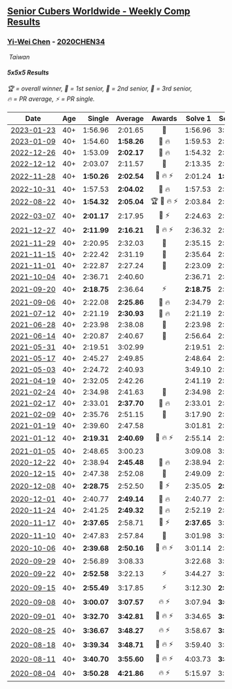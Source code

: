 <style>table {white-space: nowrap;}</style>
<link rel="stylesheet" type="text/css" href="/scw-comp/css/flags.css" />

## [Senior Cubers Worldwide - Weekly Comp Results](/scw-comp/results/)
### [Yi-Wei Chen](README.md) - [2020CHEN34](https://www.worldcubeassociation.org/persons/2020CHEN34?event=555)

<i class="flag flag-TW" />&nbsp;Taiwan

#### 5x5x5 Results

<span style="white-space: nowrap;">🏆 = overall winner</span>, <span style="white-space: nowrap;">🥇 = 1st senior</span>, <span style="white-space: nowrap;">🥈 = 2nd senior</span>, <span style="white-space: nowrap;">🥉 = 3rd senior</span>, <span style="white-space: nowrap;">🔥 = PR average</span>, <span style="white-space: nowrap;">⚡ = PR single</span>.

| Date | Age | Single | Average | Awards | Solve 1 | Solve 2 | Solve 3 | Solve 4 | Solve 5 | Video |
| :--: | :--: | --: | --: | :--: | --: | --: | --: | --: | --: | :-- |
| [2023-01-23](../../results/2023-01-23/555.md) | 40+ | 1:56.96 | 2:01.65 | 🥈 | 1:56.96 | 3:33.08 | 2:00.98 | 2:04.71 | 1:59.25 | [Desktop](https://www.facebook.com/events/509798861140910/permalink/515577917229671) / [Mobile](https://m.facebook.com/events/509798861140910?view=permalink&id=515577917229671) |
| [2023-01-09](../../results/2023-01-09/555.md) | 40+ | 1:54.60 | **1:58.26** | 🥉 🔥 | 1:59.53 | 2:14.58 | 1:54.60 | 2:00.53 | 1:54.71 | [Desktop](https://www.facebook.com/events/1531132474062600/permalink/1538648629977651) / [Mobile](https://m.facebook.com/events/1531132474062600?view=permalink&id=1538648629977651) |
| [2022-12-26](../../results/2022-12-26/555.md) | 40+ | 1:53.09 | **2:02.17** | 🥈 🔥 | 1:54.32 | 2:10.60 | 1:53.09 | 2:04.92 | 2:07.27 | [Desktop](https://www.facebook.com/events/699260168471197/permalink/705212434542637) / [Mobile](https://m.facebook.com/events/699260168471197?view=permalink&id=705212434542637) |
| [2022-12-12](../../results/2022-12-12/555.md) | 40+ | 2:03.07 | 2:11.57 | 🥈 | 2:13.35 | 2:03.07 | 2:17.46 | 2:12.55 | 2:08.81 | [Desktop](https://www.facebook.com/events/1310297966473638/permalink/1315409012629200) / [Mobile](https://m.facebook.com/events/1310297966473638?view=permalink&id=1315409012629200) |
| [2022-11-28](../../results/2022-11-28/555.md) | 40+ | **1:50.26** | **2:02.54** | 🥉 🔥 ⚡ | 2:01.24 | **1:50.26** | 2:12.45 | 2:00.51 | 2:05.88 | [Desktop](https://www.facebook.com/events/1208453943094393/permalink/1216937325579388) / [Mobile](https://m.facebook.com/events/1208453943094393?view=permalink&id=1216937325579388) |
| [2022-10-31](../../results/2022-10-31/555.md) | 40+ | 1:57.53 | **2:04.02** | 🥈 🔥 | 1:57.53 | 2:10.70 | 2:10.50 | 2:03.36 | 1:58.19 | [Desktop](https://www.facebook.com/events/635474734791505/permalink/638568294482149) / [Mobile](https://m.facebook.com/events/635474734791505?view=permalink&id=638568294482149) |
| [2022-08-22](../../results/2022-08-22/555.md) | 40+ | **1:54.32** | **2:05.04** | 🏆 🥇 🔥 ⚡ | 2:03.84 | 2:06.47 | **1:54.32** | 2:04.80 | 2:12.27 | [Desktop](https://www.facebook.com/events/542579854309231/permalink/549489463618270) / [Mobile](https://m.facebook.com/events/542579854309231?view=permalink&id=549489463618270) |
| [2022-03-07](../../results/2022-03-07/555.md) | 40+ | **2:01.17** | 2:17.95 | 🥇 ⚡ | 2:24.63 | 2:39.97 | **2:01.17** | 2:14.07 | 2:15.14 | [Desktop](https://www.facebook.com/events/535512814493645/permalink/540716817306578) / [Mobile](https://m.facebook.com/events/535512814493645?view=permalink&id=540716817306578) |
| [2021-12-27](../../results/2021-12-27/555.md) | 40+ | **2:11.99** | **2:16.21** | 🥇 🔥 ⚡ | 2:36.32 | 2:14.51 | 2:18.22 | 2:15.90 | **2:11.99** | [Desktop](https://www.facebook.com/events/364077578855426/permalink/369833068279877) / [Mobile](https://m.facebook.com/events/364077578855426?view=permalink&id=369833068279877) |
| [2021-11-29](../../results/2021-11-29/555.md) | 40+ | 2:20.95 | 2:32.03 | 🥈 | 2:35.15 | 2:37.40 | 2:20.95 | 2:32.89 | 2:28.06 | [Desktop](https://www.facebook.com/events/293852429335502/permalink/300177555369656) / [Mobile](https://m.facebook.com/events/293852429335502?view=permalink&id=300177555369656) |
| [2021-11-15](../../results/2021-11-15/555.md) | 40+ | 2:22.42 | 2:31.19 | 🥈 | 2:35.64 | 2:28.79 | 2:29.13 | 2:43.14 | 2:22.42 | [Desktop](https://www.facebook.com/events/1073199523496198/permalink/1077969463019204) / [Mobile](https://m.facebook.com/events/1073199523496198?view=permalink&id=1077969463019204) |
| [2021-11-01](../../results/2021-11-01/555.md) | 40+ | 2:22.87 | 2:27.24 | 🥈 | 2:23.09 | 2:26.95 | 2:31.69 | 2:32.47 | 2:22.87 | [Desktop](https://www.facebook.com/events/1122485874951081/permalink/1126655191200816) / [Mobile](https://m.facebook.com/events/1122485874951081?view=permalink&id=1126655191200816) |
| [2021-10-04](../../results/2021-10-04/555.md) | 40+ | 2:36.71 | 2:40.60 |  | 2:36.71 | 2:43.68 | 2:41.40 | DNS | DNS | [Desktop](https://www.facebook.com/events/150603127207792/permalink/157840933150678) / [Mobile](https://m.facebook.com/events/150603127207792?view=permalink&id=157840933150678) |
| [2021-09-20](../../results/2021-09-20/555.md) | 40+ | **2:18.75** | 2:36.64 | ⚡ | **2:18.75** | 2:37.41 | 2:54.52 | 2:28.14 | 2:44.37 | [Desktop](https://www.facebook.com/events/4223726381008841/permalink/4243086232406189) / [Mobile](https://m.facebook.com/events/4223726381008841?view=permalink&id=4243086232406189) |
| [2021-09-06](../../results/2021-09-06/555.md) | 40+ | 2:22.08 | **2:25.86** | 🥈 🔥 | 2:34.79 | 2:22.08 | 2:32.84 | 2:22.10 | 2:22.63 | [Desktop](https://www.facebook.com/events/899313470960376/permalink/902880793936977) / [Mobile](https://m.facebook.com/events/899313470960376?view=permalink&id=902880793936977) |
| [2021-07-12](../../results/2021-07-12/555.md) | 40+ | 2:21.19 | **2:30.93** | 🥉 🔥 | 2:21.19 | 2:32.34 | 2:48.88 | 2:29.42 | 2:31.03 | [Desktop](https://www.facebook.com/events/3019269651530977/permalink/3034770366647572) / [Mobile](https://m.facebook.com/events/3019269651530977?view=permalink&id=3034770366647572) |
| [2021-06-28](../../results/2021-06-28/555.md) | 40+ | 2:23.98 | 2:38.08 | 🥈 | 2:23.98 | 2:57.10 | 2:29.81 | 2:37.85 | 2:46.57 | [Desktop](https://www.facebook.com/events/248738199926629/permalink/252251722908610) / [Mobile](https://m.facebook.com/events/248738199926629?view=permalink&id=252251722908610) |
| [2021-06-14](../../results/2021-06-14/555.md) | 40+ | 2:20.87 | 2:40.67 | 🥈 | 2:56.64 | 2:56.39 | 2:20.87 | 2:39.77 | 2:25.85 | [Desktop](https://www.facebook.com/events/833966864162581/permalink/836658923893375) / [Mobile](https://m.facebook.com/events/833966864162581?view=permalink&id=836658923893375) |
| [2021-05-31](../../results/2021-05-31/555.md) | 40+ | 2:19.51 | 3:02.99 |  | 2:19.51 | 2:50.83 | 3:18.47 | 3:13.92 | 3:04.23 | [Desktop](https://www.facebook.com/events/1677723082618127/permalink/1684455221944913) / [Mobile](https://m.facebook.com/events/1677723082618127?view=permalink&id=1684455221944913) |
| [2021-05-17](../../results/2021-05-17/555.md) | 40+ | 2:45.27 | 2:49.85 |  | 2:48.64 | 2:45.27 | 2:55.64 | DNS | DNS | [Desktop](https://www.facebook.com/events/373354890741855/permalink/376406893769988) / [Mobile](https://m.facebook.com/events/373354890741855?view=permalink&id=376406893769988) |
| [2021-05-03](../../results/2021-05-03/555.md) | 40+ | 2:24.72 | 2:40.93 |  | 3:49.10 | 2:24.72 | 2:25.80 | 2:56.12 | 2:40.86 | [Desktop](https://www.facebook.com/events/158701836186375/permalink/161857002537525) / [Mobile](https://m.facebook.com/events/158701836186375?view=permalink&id=161857002537525) |
| [2021-04-19](../../results/2021-04-19/555.md) | 40+ | 2:32.05 | 2:42.26 |  | 2:41.19 | 2:32.05 | 2:53.54 | DNS | DNS | [Desktop](https://www.facebook.com/events/1009195762821458/permalink/1012666972474337) / [Mobile](https://m.facebook.com/events/1009195762821458?view=permalink&id=1012666972474337) |
| [2021-02-24](../../results/2021-02-24/555.md) | 40+ | 2:34.98 | 2:41.63 | 🥈 | 2:34.98 | 2:53.48 | 2:36.43 | DNS | DNS | [Desktop](https://www.facebook.com/events/256148192722702/permalink/258661835804671) / [Mobile](https://m.facebook.com/events/256148192722702?view=permalink&id=258661835804671) |
| [2021-02-17](../../results/2021-02-17/555.md) | 40+ | 2:33.01 | **2:37.70** | 🥉 🔥 | 2:33.01 | 2:40.22 | 2:39.87 | DNS | DNS | [Desktop](https://www.facebook.com/events/1341827372862028/permalink/1344647205913378) / [Mobile](https://m.facebook.com/events/1341827372862028?view=permalink&id=1344647205913378) |
| [2021-02-09](../../results/2021-02-09/555.md) | 40+ | 2:35.76 | 2:51.15 | 🥉 | 3:17.90 | 2:35.76 | 2:39.80 | DNS | DNS | [Desktop](https://www.facebook.com/events/1072787469872680/permalink/1074298809721546) / [Mobile](https://m.facebook.com/events/1072787469872680?view=permalink&id=1074298809721546) |
| [2021-01-19](../../results/2021-01-19/555.md) | 40+ | 2:39.60 | 2:47.58 |  | 3:01.81 | 2:39.60 | 2:41.33 | DNS | DNS | [Desktop](https://www.facebook.com/events/801984480354340/permalink/804951313390990) / [Mobile](https://m.facebook.com/events/801984480354340?view=permalink&id=804951313390990) |
| [2021-01-12](../../results/2021-01-12/555.md) | 40+ | **2:19.31** | **2:40.69** | 🥉 🔥 ⚡ | 2:55.14 | 2:31.39 | **2:19.31** | 2:53.50 | 2:37.17 | [Desktop](https://www.facebook.com/events/412251730086008/permalink/413931796584668) / [Mobile](https://m.facebook.com/events/412251730086008?view=permalink&id=413931796584668) |
| [2021-01-05](../../results/2021-01-05/555.md) | 40+ | 2:48.65 | 3:00.23 |  | 3:09.08 | 3:02.97 | 2:48.65 | DNS | DNS | [Desktop](https://www.facebook.com/events/438895340619582/permalink/442829576892825) / [Mobile](https://m.facebook.com/events/438895340619582?view=permalink&id=442829576892825) |
| [2020-12-22](../../results/2020-12-22/555.md) | 40+ | 2:38.94 | **2:45.48** | 🥉 🔥 | 2:38.94 | 2:51.52 | 2:45.97 | DNS | DNS | [Desktop](https://www.facebook.com/events/202563571576862/permalink/203170668182819) / [Mobile](https://m.facebook.com/events/202563571576862?view=permalink&id=203170668182819) |
| [2020-12-15](../../results/2020-12-15/555.md) | 40+ | 2:47.38 | 2:52.08 | 🥉 | 2:49.09 | 2:59.76 | 2:47.38 | DNS | DNS | [Desktop](https://www.facebook.com/events/380879093195746/permalink/381923323091323) / [Mobile](https://m.facebook.com/events/380879093195746?view=permalink&id=381923323091323) |
| [2020-12-08](../../results/2020-12-08/555.md) | 40+ | **2:28.75** | 2:52.50 | 🥉 ⚡ | 2:35.05 | **2:28.75** | 2:57.31 | 3:30.69 | 3:05.13 | [Desktop](https://www.facebook.com/events/209111367450307/permalink/210959880598789) / [Mobile](https://m.facebook.com/events/209111367450307?view=permalink&id=210959880598789) |
| [2020-12-01](../../results/2020-12-01/555.md) | 40+ | 2:40.77 | **2:49.14** | 🥉 🔥 | 2:40.77 | 2:56.47 | 2:50.19 | DNS | DNS | [Desktop](https://www.facebook.com/events/383885642947563/permalink/391915242144603) / [Mobile](https://m.facebook.com/events/383885642947563?view=permalink&id=391915242144603) |
| [2020-11-24](../../results/2020-11-24/555.md) | 40+ | 2:41.25 | **2:49.32** | 🥉 🔥 | 2:52.19 | 2:41.25 | 2:54.51 | DNS | DNS | [Desktop](https://www.facebook.com/events/383885642947563/permalink/388512715818189) / [Mobile](https://m.facebook.com/events/383885642947563?view=permalink&id=388512715818189) |
| [2020-11-17](../../results/2020-11-17/555.md) | 40+ | **2:37.65** | 2:58.71 | 🥈 ⚡ | **2:37.65** | 3:13.72 | 3:04.76 | DNS | DNS | [Desktop](https://www.facebook.com/events/385577379164063/permalink/387565812298553) / [Mobile](https://m.facebook.com/events/385577379164063?view=permalink&id=387565812298553) |
| [2020-11-10](../../results/2020-11-10/555.md) | 40+ | 2:47.83 | 2:57.84 | 🥈 | 3:01.98 | 3:03.70 | 2:47.83 | DNS | DNS | [Desktop](https://www.facebook.com/events/391709741873523/permalink/401789580865539) / [Mobile](https://m.facebook.com/events/391709741873523?view=permalink&id=401789580865539) |
| [2020-10-06](../../results/2020-10-06/555.md) | 40+ | **2:39.68** | **2:50.16** | 🥉 🔥 ⚡ | 3:01.14 | 2:49.65 | **2:39.68** | DNS | DNS | [Desktop](https://www.facebook.com/events/2766581680255939/permalink/2769788749935232) / [Mobile](https://m.facebook.com/events/2766581680255939?view=permalink&id=2769788749935232) |
| [2020-09-29](../../results/2020-09-29/555.md) | 40+ | 2:56.89 | 3:08.33 |  | 3:22.68 | 3:05.43 | 2:56.89 | DNS | DNS | [Desktop](https://www.facebook.com/events/427181104911253/permalink/429329428029754) / [Mobile](https://m.facebook.com/events/427181104911253?view=permalink&id=429329428029754) |
| [2020-09-22](../../results/2020-09-22/555.md) | 40+ | **2:52.58** | 3:22.13 | ⚡ | 3:44.27 | 3:29.55 | **2:52.58** | DNS | DNS | [Desktop](https://www.facebook.com/events/342541897161786/permalink/345271406888835) / [Mobile](https://m.facebook.com/events/342541897161786?view=permalink&id=345271406888835) |
| [2020-09-15](../../results/2020-09-15/555.md) | 40+ | **2:55.49** | 3:17.85 | ⚡ | 3:12.30 | **2:55.49** | 3:45.77 | DNS | DNS | [Desktop](https://www.facebook.com/events/655903882008117/permalink/657257788539393) / [Mobile](https://m.facebook.com/events/655903882008117?view=permalink&id=657257788539393) |
| [2020-09-08](../../results/2020-09-08/555.md) | 40+ | **3:00.07** | **3:07.57** | 🔥 ⚡ | 3:07.94 | **3:00.07** | 3:14.69 | DNS | DNS | [Desktop](https://www.facebook.com/events/342884623427933/permalink/346613599721702) / [Mobile](https://m.facebook.com/events/342884623427933?view=permalink&id=346613599721702) |
| [2020-09-01](../../results/2020-09-01/555.md) | 40+ | **3:32.70** | **3:42.81** | 🥈 🔥 ⚡ | 3:34.65 | **3:32.70** | 4:01.07 | DNS | DNS | [Desktop](https://www.facebook.com/events/987180995036806/permalink/987838534971052) / [Mobile](https://m.facebook.com/events/987180995036806?view=permalink&id=987838534971052) |
| [2020-08-25](../../results/2020-08-25/555.md) | 40+ | **3:36.67** | **3:48.27** | 🔥 ⚡ | 3:58.67 | **3:36.67** | 3:49.47 | DNS | DNS | [Desktop](https://www.facebook.com/events/375269430142971/permalink/376590506677530) / [Mobile](https://m.facebook.com/events/375269430142971?view=permalink&id=376590506677530) |
| [2020-08-18](../../results/2020-08-18/555.md) | 40+ | **3:39.34** | **3:48.71** | 🥉 🔥 ⚡ | 3:59.40 | 3:47.38 | **3:39.34** | DNS | DNS | [Desktop](https://www.facebook.com/events/3231806576868309/permalink/3247873181928315) / [Mobile](https://m.facebook.com/events/3231806576868309?view=permalink&id=3247873181928315) |
| [2020-08-11](../../results/2020-08-11/555.md) | 40+ | **3:40.70** | **3:55.60** | 🥉 🔥 ⚡ | 4:03.73 | **3:40.70** | 4:02.37 | DNS | DNS | [Desktop](https://www.facebook.com/events/1112228215845470/permalink/1116151742119784) / [Mobile](https://m.facebook.com/events/1112228215845470?view=permalink&id=1116151742119784) |
| [2020-08-04](../../results/2020-08-04/555.md) | 40+ | **3:50.28** | **4:21.86** | 🔥 ⚡ | 5:15.97 | 3:59.33 | **3:50.28** | DNS | DNS | [Desktop](https://www.facebook.com/events/770016233779888/permalink/773987143382797) / [Mobile](https://m.facebook.com/events/770016233779888?view=permalink&id=773987143382797) |


<!-- Global site tag (gtag.js) - Google Analytics -->
<script async src="https://www.googletagmanager.com/gtag/js?id=UA-86348435-3"></script>
<script>window.dataLayer = window.dataLayer || []; function gtag() {dataLayer.push(arguments);} gtag('js', new Date()); gtag('config', 'UA-86348435-3');</script>
